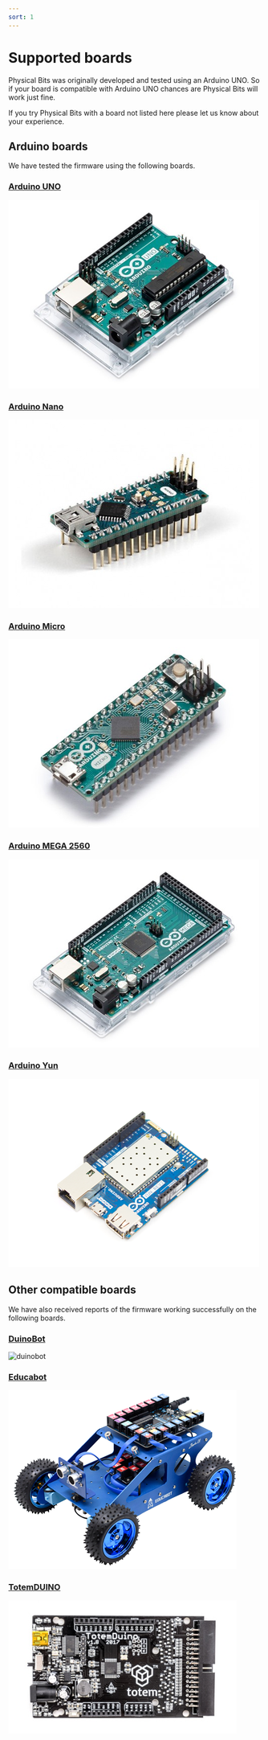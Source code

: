 ```yaml
---
sort: 1
---
```


# Supported boards

Physical Bits was originally developed and tested using an Arduino UNO. So if your board is compatible with Arduino UNO chances are Physical Bits will work just fine.

If you try Physical Bits with a board not listed here please let us know about your experience.

## Arduino boards

We have tested the firmware using the following boards.

### [Arduino UNO](https://store.arduino.cc/usa/arduino-uno-rev3)

![arduino-uno](./img/arduino-uno.jpg)

### [Arduino Nano](https://store.arduino.cc/usa/arduino-nano)

![arduino-nano](./img/arduino-nano.jpg)

### [Arduino Micro](https://store.arduino.cc/usa/arduino-micro)

![arduino-micro](./img/arduino-micro.jpg)

### [Arduino MEGA 2560](https://store.arduino.cc/usa/mega-2560-r3)

![arduino-mega-2560](./img/arduino-mega-2560.jpg)

### [Arduino Yun](https://store.arduino.cc/usa/arduino-yun-rev-2)

![arduino-yun](./img/arduino-yun.jpg)

## Other compatible boards

We have also received reports of the firmware working successfully on the following boards.

### [DuinoBot](https://www.robotgroup.com.ar/)

![duinobot](./img/duinobot.png)

### [Educabot](https://educabot.com/)

![educabot](./img/educabot.png)

### [TotemDUINO](https://totemmaker.net/product/totemduino-arduino/)

![totemduino](./img/totemduino.jpg)
